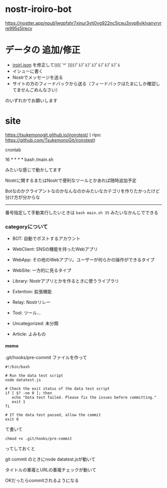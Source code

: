 # nostr-iroiro-bot
https://nostter.app/npub1wgpfshr7xjnur3ytj0vg922nc5jceu3xyp8vjklvanvrvrre995s5lrecv


# データの 追加/修正

- [iroirl.json](./iroiro.json) を修正して(((( ˙꒳​˙  ))))ﾌﾟﾙﾌﾟﾙﾌﾟﾙﾌﾟﾙﾌﾟﾙﾌﾟﾙﾌﾟﾙ
- イシューに書く
- Nostrでメッセージを送る
- サイトの方のフィードバックから送る（フィードバックはたまにしか確認してませんごめんなさい）

のいずれかでお願いします


# site 
https://tsukemonogit.github.io/iroirotest/ ( ripo: https://github.com/TsukemonoGit/iroirotest)




crontab

16 * * * * bash /main.sh

みたいな感じで動かしてます

Nostrに関するまたはNostrで便利なツールとかあれば随時追加予定

Botなのかクライアントなのかなんなのかみたいなカテゴリを作りたかったけど分け方が分からな

---
番号指定して手動実行したいときは
```bash main.sh 35```
みたいなかんじでできる


### categoryについて

 - BOT: 自動でポストするアカウント

 - WebClient: SNSの機能を持ったWebアプリ

 - WebApp: その他のWebアプリ。ユーザーが何らかの操作ができるタイプ

 - WebSite: 一方的に見るタイプ

 - Library: Nostrアプリとかを作るときに使うライブラリ

 - Extention: 拡張機能

 - Relay: Nostrリレー

 - Tool: ツール…

 - Uncategorized: 未分類

 - Article: よみもの


 #### memo

 .git/hooks/pre-commit
 ファイルを作って
 ```
 #!/bin/bash

# Run the data test script
node datatest.js

# Check the exit status of the data test script
if [ $? -ne 0 ]; then
    echo "Data test failed. Please fix the issues before committing."
    exit 1
fi

# If the data test passed, allow the commit
exit 0

 ```
 
 て書いて
 
 ```
 chmod +x .git/hooks/pre-commit
 ```
 
 ってしておくと

 git commit のときにnode datatest.jsが動いて

 タイトルの重複とURLの重複チェックが動いて
 
 OKだったらcommitされるようになる

